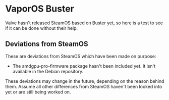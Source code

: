 # VaporOS Buster

Valve hasn't released SteamOS based on Buster yet, so here is a test to see if it can be done without their help.

## Deviations from SteamOS

These are deviations from SteamOS which have been made on purpose:

 - The amdgpu-pro-firmware package hasn't been included yet. It isn't available in the Debian repository.

These deviations may change in the future, depending on the reason behind them. Assume all other differences from SteamOS haven't been looked into yet or are still being worked on.

